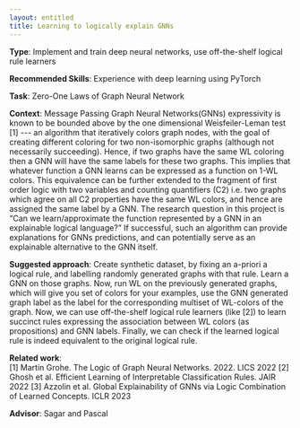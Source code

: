 ```yaml
---
layout: entitled
title: Learning to logically explain GNNs 
---
```


**Type**: Implement and train deep neural networks, use off-the-shelf logical rule learners

**Recommended Skills**: Experience with deep learning using PyTorch

**Task**: Zero-One Laws of Graph Neural Network 

**Context**: Message Passing Graph Neural Networks(GNNs) expressivity is known to be bounded above by the one dimensional Weisfeiler-Leman test [1] --- an algorithm that iteratively colors graph nodes, with the goal of creating different coloring for two non-isomorphic graphs (although not necessarily succeeding). Hence, if two graphs have the same WL coloring then a GNN will have the same labels for these two graphs. This implies that whatever function a GNN learns can be expressed as a function on 1-WL colors. This equivalence can be further extended to the fragment of first order logic with two variables and counting quantifiers (C2) i.e. two graphs which agree on all C2 properties have the same WL colors, and hence are assigned the same label by a GNN. The research question in this project is “Can we learn/approximate the function represented by a GNN in an explainable logical language?” If successful, such an algorithm can provide explanations for GNNs predictions, and can potentially serve as an explainable alternative to the GNN itself. 


**Suggested approach**: Create synthetic dataset, by fixing an a-priori a logical rule, and labelling randomly generated graphs with that rule. Learn a GNN on those graphs. Now, run WL on the previously generated graphs, which will give you set of colors for your examples, use the GNN generated graph label as the label for the corresponding multiset of WL-colors of the graph. Now, we can use off-the-shelf logical rule learners (like [2]) to learn succinct rules expressing the association between WL colors (as propositions) and GNN labels. Finally, we can check if the learned logical rule is indeed equivalent to the original logical rule.


**Related work**:  
[1] Martin Grohe. The Logic of Graph Neural Networks. 2022. LICS 2022
[2] Ghosh et al. Efficient Learning of Interpretable Classification Rules. JAIR 2022
[3] Azzolin et al. Global Explainability of GNNs via Logic Combination of Learned Concepts. ICLR 2023

**Advisor**: Sagar and Pascal
